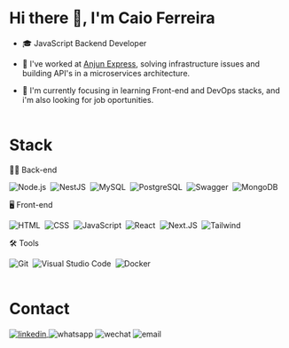 <h1>Hi there 👋, I'm Caio Ferreira</h1>

- 🎓 JavaScript Backend Developer

- 💼 I've worked at <a href="https://anjunexpress.com.br" target="_blank">Anjun Express</a>, solving infrastructure issues and building API's in a microservices architecture.

- 🔭 I'm currently focusing in learning Front-end and DevOps stacks, and i'm also looking for job oportunities. 
<br></br>

<h1>Stack</h1>

👨‍💻 Back-end

![Node.js](https://img.shields.io/badge/-Node.js-05122A?style=flat&logo=node.js)&nbsp;
![NestJS](https://img.shields.io/badge/-NestJS-05122A?style=flat&logo=nestjs)&nbsp;
![MySQL](https://img.shields.io/badge/-MySQL-05122A?style=flat&logo=mysql)&nbsp;
![PostgreSQL](https://img.shields.io/badge/-PostgreSQL-05122A?style=flat&logo=postgresql)&nbsp;
![Swagger](https://img.shields.io/badge/-SwaggerAPI-05122A?style=flat&logo=swagger)&nbsp;
![MongoDB](https://img.shields.io/badge/-MongoDB-05122A?style=flat&logo=mongodb)&nbsp;

🖥 Front-end

![HTML](https://img.shields.io/badge/-HTML-05122A?style=flat&logo=HTML5)&nbsp;
![CSS](https://img.shields.io/badge/-CSS-05122A?style=flat&logo=CSS3&logoColor=1572B6)&nbsp;
![JavaScript](https://img.shields.io/badge/-JavaScript-05122A?style=flat&logo=javascript)&nbsp;
![React](https://img.shields.io/badge/-React-05122A?style=flat&logo=react)&nbsp;
![Next.JS](https://img.shields.io/badge/-Next.js-05122A?style=flat&logo=next.js)&nbsp;
![Tailwind](https://img.shields.io/badge/-TailwindCSS-05122A?style=flat&logo=tailwindcss)&nbsp;

🛠 Tools

![Git](https://img.shields.io/badge/-Git-05122A?style=flat&logo=git)&nbsp;
![Visual Studio Code](https://img.shields.io/badge/-Visual%20Studio%20Code-05122A?style=flat&logo=visual-studio-code&logoColor=007ACC)&nbsp;
![Docker](https://img.shields.io/badge/-Docker-05122A?style=flat&logo=docker)&nbsp;
<br></br>

<h1>Contact</h1>

<p>
  <a href="https://linkedin.com/in/caio-ferreira-2002/" target="_blank">
    <img align="center" src="https://img.shields.io/badge/-Caio Ferreira-05122A?style=flat&logo=linkedin" alt="linkedin"/>
  </a>
  <img align="center" src="https://img.shields.io/badge/-(11) 98972 7883-05122A?style=flat&logo=whatsapp" alt="whatsapp"/>
  <img align="center" src="https://img.shields.io/badge/-+55 (11) 98972 7883-05122A?style=flat&logo=wechat" alt="wechat"/>
  <img align="center" src="https://img.shields.io/badge/-caioferreirasdj@gmail.com-05122A?style=flat&logo=gmail" alt="email"/>
</p>

